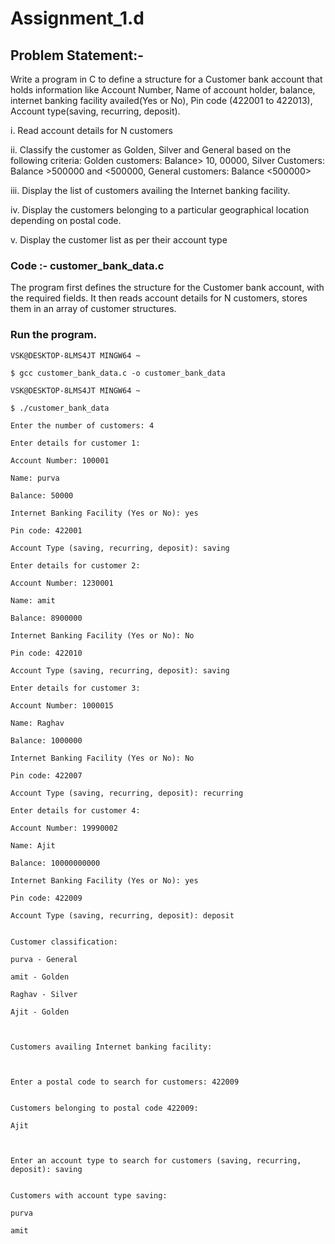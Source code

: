 
# Assignment_1.d

## Problem Statement:-

Write a program in C to define a structure for a Customer bank account that holds
information like Account Number, Name of account holder, balance, internet banking
facility availed(Yes or No), Pin code (422001 to 422013), Account type(saving,
recurring, deposit).

i. Read account details for N customers

ii. Classify the customer as Golden, Silver and General based on the following
criteria: Golden customers: Balance> 10, 00000, Silver Customers: 
Balance >500000 and <500000, General customers: Balance <500000>

iii. Display the list of customers availing the Internet banking facility.

iv. Display the customers belonging to a particular geographical location depending
on postal code.

v. Display the customer list as per their account type


### Code :- customer_bank_data.c
    
   The program first defines the structure for the Customer bank account, with the required fields. 
   It then reads account details for N customers, stores them in an array of customer structures.


  
### Run the program.

    VSK@DESKTOP-8LMS4JT MINGW64 ~
    
    $ gcc customer_bank_data.c -o customer_bank_data

    VSK@DESKTOP-8LMS4JT MINGW64 ~
    
    $ ./customer_bank_data
    
    Enter the number of customers: 4
    
    Enter details for customer 1:
    
    Account Number: 100001
    
    Name: purva
    
    Balance: 50000
    
    Internet Banking Facility (Yes or No): yes
    
    Pin code: 422001
    
    Account Type (saving, recurring, deposit): saving
    
    Enter details for customer 2:
    
    Account Number: 1230001
    
    Name: amit
    
    Balance: 8900000
    
    Internet Banking Facility (Yes or No): No
    
    Pin code: 422010
    
    Account Type (saving, recurring, deposit): saving
    
    Enter details for customer 3:
    
    Account Number: 1000015
    
    Name: Raghav
    
    Balance: 1000000
    
    Internet Banking Facility (Yes or No): No
    
    Pin code: 422007
    
    Account Type (saving, recurring, deposit): recurring
    
    Enter details for customer 4:
    
    Account Number: 19990002
    
    Name: Ajit
    
    Balance: 10000000000
    
    Internet Banking Facility (Yes or No): yes
    
    Pin code: 422009
    
    Account Type (saving, recurring, deposit): deposit


    Customer classification:

    purva - General

    amit - Golden

    Raghav - Silver

    Ajit - Golden



    Customers availing Internet banking facility:



    Enter a postal code to search for customers: 422009


    Customers belonging to postal code 422009:

    Ajit



    Enter an account type to search for customers (saving, recurring, deposit): saving


    Customers with account type saving:

    purva

    amit
